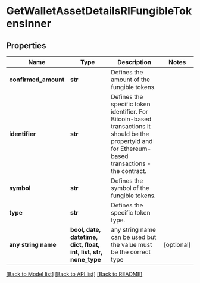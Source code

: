 # GetWalletAssetDetailsRIFungibleTokensInner


## Properties
Name | Type | Description | Notes
------------ | ------------- | ------------- | -------------
**confirmed_amount** | **str** | Defines the amount of the fungible tokens. | 
**identifier** | **str** | Defines the specific token identifier. For Bitcoin-based transactions it should be the propertyId and for Ethereum-based transactions - the contract. | 
**symbol** | **str** | Defines the symbol of the fungible tokens. | 
**type** | **str** | Defines the specific token type. | 
**any string name** | **bool, date, datetime, dict, float, int, list, str, none_type** | any string name can be used but the value must be the correct type | [optional]

[[Back to Model list]](../README.md#documentation-for-models) [[Back to API list]](../README.md#documentation-for-api-endpoints) [[Back to README]](../README.md)



